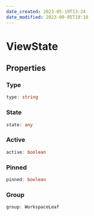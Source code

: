 ```yaml
---
date_created: 2023-05-19T13:24
date_modified: 2023-09-05T19:18
---
```

# ViewState

## Properties

### Type

```ts
type: string
```

### State

```ts
state: any
```

### Active

```ts
active: boolean
```

### Pinned

```ts
pinned: boolean
```

### Group

```ts
group: WorkspaceLeaf
```
